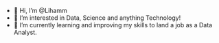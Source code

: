 - 👋 Hi, I’m @Lihamm
- 👀 I’m interested in Data, Science and anything Technology! 
- 🌱 I’m currently learning and improving my skills to land a job as a Data Analyst.

<!---
Lihamm/Lihamm is a ✨ special ✨ repository because its `README.md` (this file) appears on your GitHub profile.
You can click the Preview link to take a look at your changes.
--->
